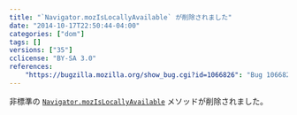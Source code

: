 ```yaml
---
title: "`Navigator.mozIsLocallyAvailable` が削除されました"
date: "2014-10-17T22:50:44-04:00"
categories: ["dom"]
tags: []
versions: ["35"]
cclicense: "BY-SA 3.0"
references:
    "https://bugzilla.mozilla.org/show_bug.cgi?id=1066826": "Bug 1066826 – Remove Navigator::MozisLocallyAvailable API"
---
```

非標準の [`Navigator.mozIsLocallyAvailable`](https://developer.mozilla.org/ja/docs/Web/API/Navigator.mozIsLocallyAvailable) メソッドが削除されました。
